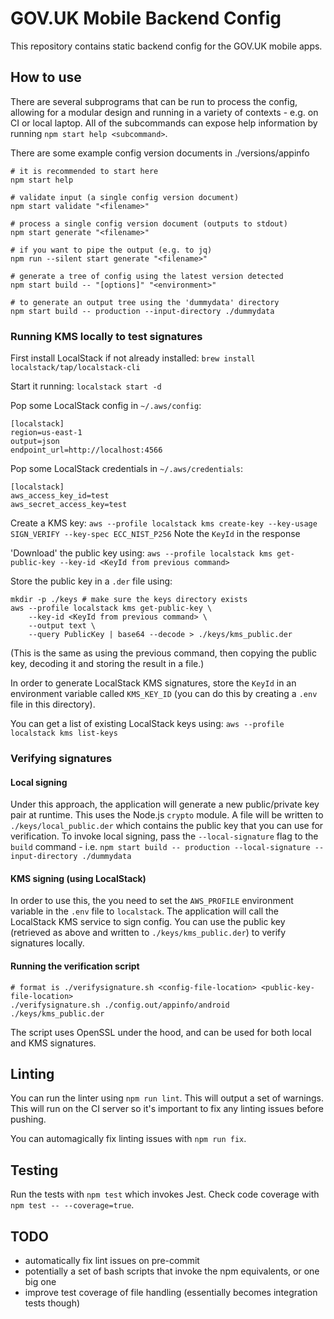 # GOV.UK Mobile Backend Config
This repository contains static backend config for the GOV.UK mobile apps.

## How to use
There are several subprograms that can be run to process the config, allowing for a modular design and running in a variety of contexts - e.g. on CI or local laptop. All of the subcommands can expose help information by running `npm start help <subcommand>`.

There are some example config version documents in ./versions/appinfo

```shell
# it is recommended to start here
npm start help

# validate input (a single config version document)
npm start validate "<filename>"

# process a single config version document (outputs to stdout)
npm start generate "<filename>"

# if you want to pipe the output (e.g. to jq)
npm run --silent start generate "<filename>"

# generate a tree of config using the latest version detected
npm start build -- "[options]" "<environment>"

# to generate an output tree using the 'dummydata' directory
npm start build -- production --input-directory ./dummydata
```

### Running KMS locally to test signatures
First install LocalStack if not already installed:
`brew install localstack/tap/localstack-cli`

Start it running:
`localstack start -d`

Pop some LocalStack config in `~/.aws/config`:
```
[localstack]
region=us-east-1
output=json
endpoint_url=http://localhost:4566
```

Pop some LocalStack credentials in `~/.aws/credentials`:
```
[localstack]
aws_access_key_id=test
aws_secret_access_key=test
```

Create a KMS key:
`aws --profile localstack kms create-key --key-usage SIGN_VERIFY --key-spec ECC_NIST_P256`
Note the `KeyId` in the response

'Download' the public key using:
`aws --profile localstack kms get-public-key --key-id <KeyId from previous command>`

Store the public key in a `.der` file using:
```shell
mkdir -p ./keys # make sure the keys directory exists
aws --profile localstack kms get-public-key \
    --key-id <KeyId from previous command> \
    --output text \
    --query PublicKey | base64 --decode > ./keys/kms_public.der
```
(This is the same as using the previous command, then copying the public key, decoding it and storing the result in a file.)

In order to generate LocalStack KMS signatures, store the `KeyId` in an environment variable called `KMS_KEY_ID` (you can do this by creating a `.env` file in this directory).

You can get a list of existing LocalStack keys using:
`aws --profile localstack kms list-keys`

### Verifying signatures

#### Local signing
Under this approach, the application will generate a new public/private key pair at runtime. This uses the Node.js `crypto` module. A file will be written to `./keys/local_public.der` which contains the public key that you can use for verification. To invoke local signing, pass the `--local-signature` flag to the `build` command - i.e. `npm start build -- production --local-signature --input-directory ./dummydata`

#### KMS signing (using LocalStack)
In order to use this, the you need to set the `AWS_PROFILE` environment variable in the `.env` file to `localstack`. The application will call the LocalStack KMS service to sign config. You can use the public key (retrieved as above and written to `./keys/kms_public.der`) to verify signatures locally.

#### Running the verification script
```shell
# format is ./verifysignature.sh <config-file-location> <public-key-file-location>
./verifysignature.sh ./config.out/appinfo/android ./keys/kms_public.der
```

The script uses OpenSSL under the hood, and can be used for both local and KMS signatures.

## Linting
You can run the linter using `npm run lint`. This will output a set of warnings. This will run on the CI server so it's important to fix any linting issues before pushing.

You can automagically fix linting issues with `npm run fix`.

## Testing
Run the tests with `npm test` which invokes Jest. Check code coverage with `npm test -- --coverage=true`.

## TODO
* automatically fix lint issues on pre-commit
* potentially a set of bash scripts that invoke the npm equivalents, or one big one
* improve test coverage of file handling (essentially becomes integration tests though)
